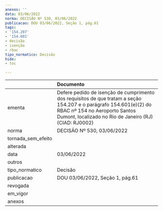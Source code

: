 ```yaml
---
anexos: ''
data: 03/06/2022
norma: DECISÃO Nº 530, 03/06/2022
publicacao: DOU 03/06/2022, Seção 1, pág.61
tags:
- '154.207'
- '154.601'
- decisão
- isenção
- rbac
tipo_normatico: Decisão
hide: 
- toc 
 
---
```


|                    | Documento                                                                                                                                                                                                    |
|:-------------------|:-------------------------------------------------------------------------------------------------------------------------------------------------------------------------------------------------------------|
| ementa             | Defere pedido de isenção de cumprimento dos requisitos de que tratam a seção 154.207 e o parágrafo 154.601(e)(2) do RBAC nº 154 no Aeroporto Santos Dumont, localizado no Rio de Janeiro (RJ) (CIAD: RJ0002) |
| norma              | DECISÃO Nº 530, 03/06/2022                                                                                                                                                                                   |
| tornada_sem_efeito |                                                                                                                                                                                                              |
| alterada           |                                                                                                                                                                                                              |
| data               | 03/06/2022                                                                                                                                                                                                   |
| outros             |                                                                                                                                                                                                              |
| tipo_normatico     | Decisão                                                                                                                                                                                                      |
| publicacao         | DOU 03/06/2022, Seção 1, pág.61                                                                                                                                                                              |
| revogada           |                                                                                                                                                                                                              |
| em_vigor           |                                                                                                                                                                                                              |
| anexos             |                                                                                                                                                                                                              |